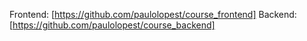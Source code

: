 Frontend: [https://github.com/paulolopest/course_frontend]
Backend: [https://github.com/paulolopest/course_backend]
